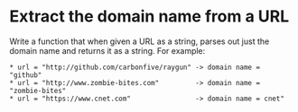 # Extract the domain name from a URL
Write a function that when given a URL as a string, parses out just the domain name and returns it as a string. For example:
```
* url = "http://github.com/carbonfive/raygun" -> domain name = "github"
* url = "http://www.zombie-bites.com"         -> domain name = "zombie-bites"
* url = "https://www.cnet.com"                -> domain name = cnet"
```